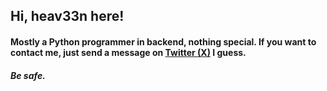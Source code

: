 ## Hi, heav33n here!

#### Mostly a Python programmer in backend, nothing special. If you want to contact me, just send a message on [Twitter (X)](https://x.com/is_heav33n) I guess.
###### **Be safe.**
